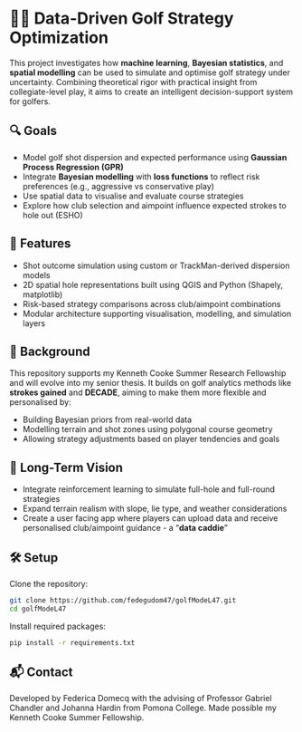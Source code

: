 # 🏌️‍♀️ Data-Driven Golf Strategy Optimization

This project investigates how **machine learning**, **Bayesian statistics**, and **spatial modelling** can be used to simulate and optimise golf strategy under uncertainty. Combining theoretical rigor with practical insight from collegiate-level play, it aims to create an intelligent decision-support system for golfers.

## 🔍 Goals

- Model golf shot dispersion and expected performance using **Gaussian Process Regression (GPR)**
- Integrate **Bayesian modelling** with **loss functions** to reflect risk preferences (e.g., aggressive vs conservative play)
- Use spatial data to visualise and evaluate course strategies
- Explore how club selection and aimpoint influence expected strokes to hole out (ESHO)

## 📌 Features

- Shot outcome simulation using custom or TrackMan-derived dispersion models
- 2D spatial hole representations built using QGIS and Python (Shapely, matplotlib)
- Risk-based strategy comparisons across club/aimpoint combinations
- Modular architecture supporting visualisation, modelling, and simulation layers

## 🧠 Background

This repository supports my Kenneth Cooke Summer Research Fellowship and will evolve into my senior thesis. It builds on golf analytics methods like **strokes gained** and **DECADE**, aiming to make them more flexible and personalised by:
- Building Bayesian priors from real-world data
- Modelling terrain and shot zones using polygonal course geometry
- Allowing strategy adjustments based on player tendencies and goals

## 🌱 Long-Term Vision

- Integrate reinforcement learning to simulate full-hole and full-round strategies
- Expand terrain realism with slope, lie type, and weather considerations
- Create a user facing app where players can upload data and receive personalised club/aimpoint guidance - a “**data caddie**”

## 🛠️ Setup

Clone the repository:

```bash
git clone https://github.com/fedegudom47/golfModeL47.git
cd golfModeL47
```

Install required packages:

```bash
pip install -r requirements.txt
```

## 📬 Contact

Developed by Federica Domecq with the advising of Professor Gabriel Chandler and Johanna Hardin from Pomona College. Made possible my Kenneth Cooke Summer Fellowship.